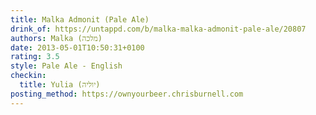 ```yaml
---
title: Malka Admonit (Pale Ale)
drink_of: https://untappd.com/b/malka-malka-admonit-pale-ale/20807
authors: Malka (מלכה)
date: 2013-05-01T10:50:31+0100
rating: 3.5
style: Pale Ale - English
checkin:
  title: Yulia (יוליה)
posting_method: https://ownyourbeer.chrisburnell.com
---
```

